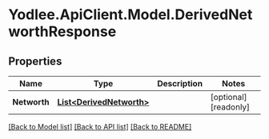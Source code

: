 # Yodlee.ApiClient.Model.DerivedNetworthResponse

## Properties

Name | Type | Description | Notes
------------ | ------------- | ------------- | -------------
**Networth** | [**List&lt;DerivedNetworth&gt;**](DerivedNetworth.md) |  | [optional] [readonly] 

[[Back to Model list]](../README.md#documentation-for-models) [[Back to API list]](../README.md#documentation-for-api-endpoints) [[Back to README]](../README.md)

